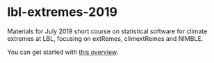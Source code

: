 # lbl-extremes-2019
Materials for July 2019 short course on statistical software for climate extremes at LBL, focusing on extRemes, climextRemes and NIMBLE.

You can get started with [this overview](https://htmlpreview.github.io/?https://github.com/paciorek/lbl-extremes-2019/overview-slides.html).
